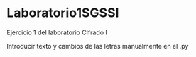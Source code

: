 # Laboratorio1SGSSI
Ejercicio 1 del laboratorio CIfrado I

Introducir texto y cambios de las letras  manualmente en el .py
